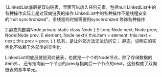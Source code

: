 1.LinkedList底层是双向链表，里面可以放入任何元素，包括null
  LinkedList中的各种操作实际上是对双向链表的操作
  LinkedList中的各种操作不是线程安全的“not synchronized”，多线程的时候需要用synchronized
    修饰各种操作


2.静态内部类Node
  private static class Node<E> {
	E item;
	Node<E> next;
	Node<E> prev;
	Node(Node<E> prev, E element, Node<E> next){
		this.item = element;
		this.next = next;
		this.prev = prev;
	}
  }
  私有，是让外部方法无法访问它；
  静态，说明它的实例化不依赖于外部类的实例化
  
  LinkedList的底层就是双向链表，也就是一个个的Node节点，除了存储数据的item外，
  还有指向前一个节点的prev与指向后一个节点的next，这些构成了双向链表的基本单元。
